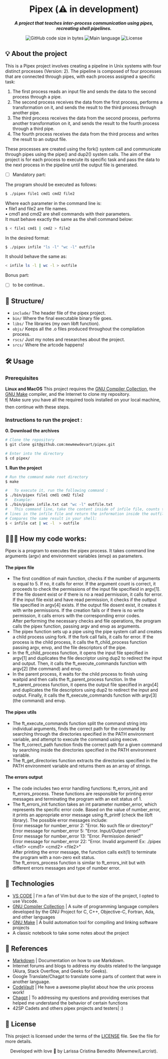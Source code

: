 <h1 align="center">
 Pipex  (⚠️ in development)
</h1>


<p align="center">
	<b><i>A project that teaches inter-process communication using pipes, recreating shell pipelines.  </i></b><br>
</p>


<p align="center">
	<img alt="GitHub code size in bytes" src="https://img.shields.io/github/languages/code-size/mewmewdevart/pipex?color=6272a4" />
	<img alt="Main language" src="https://img.shields.io/github/languages/top/mewmewdevart/pipex?color=6272a4"/>
	<img alt="License" src="https://img.shields.io/github/license/mewmewdevart/pipex?color=6272a4"/>
</p>

## 💡 About the project
This is a  Pipex project involves creating a pipeline in Unix systems with four distinct processes (Version: 2). The pipeline is composed of four processes that are connected through pipes, with each process assigned a specific task:

1. The first process reads an input file and sends the data to the second process through a pipe.
2. The second process receives the data from the first process, performs a transformation on it, and sends the result to the third process through another pipe.
3. The third process receives the data from the second process, performs another transformation on it, and sends the result to the fourth process through a third pipe.
4. The fourth process receives the data from the third process and writes the result to an output file.

These processes are created using the fork() system call and communicate through pipes using the pipe() and dup2() system calls. The aim of the project is for each process to execute its specific task and pass the data to the next process in the pipeline until the output file is generated. <br>

- [ ] Mandatory part: <br>

The program should be executed as follows:
```bash
$ ./pipex file1 cmd1 cmd2 file2
```
Where each parameter in the command line is: <br>
	• file1 and file2 are file names. <br>
	• cmd1 and cmd2 are shell commands with their parameters. <br>
It must behave exactly the same as the shell command below: <br>
```bash
$ < file1 cmd1 | cmd2 > file2
```
In the desired format:
```bash
$ ./pipex infile "ls -l" "wc -l" outfile
```
It should behave the same as:
```bash
< infile ls -l | wc -l > outfile
```

Bonus part: <br>
- [ ] to be continue..

## 📁 Structure/
* ```include/```  The header file of the pipex project.
* ```bin/```  Where the final executable binary file goes.
* ```libs/```  The libraries (my own libft function).
* ```objs/``` Keeps all the .o files produced throughout the compilation process.
* ```rscs/``` Just my notes and researches about the project.
* ```srcs/```  Where the artcode happens!<br>


## 🛠️ Usage

### Prerequisites

**Linux and MacOS**
This project requires the [GNU Compiler Collection](https://gcc.gnu.org/), the [GNU Make](https://www.gnu.org/software/make/) compiler, and the Internet to clone my repository. <br>
❗️| Make sure you have all the required tools installed on your local machine, then continue with these steps.<br>

### Instructions to run the project :
**0. Download the archives**

```bash
# Clone the repository
$ git clone git@github.com:mewmewdevart/pipex.git

# Enter into the directory
$ cd pipex/
```

**1. Run the project**
```bash
# Run the command make root directory
$ make

#	To execute it, run the following command :
$ ./bin/pipex file1 cmd1 cmd2 file2
#	Example:
$ ./bin/pipex infile.txt cat "wc -l" outfile.txt
#	This command line, take the content inside of infile file, counts the number of 
# lines in the infile file and return the information inside the outfile file. 
# Compares the same result in your shell:
$ < infile cat | wc -l  > outfile

```

## 👩🏾‍💻 How my code works:
Pipex is a program to executes the pipex process. It takes command line arguments (argv) and environment variables (envp) as parameters. 

####  The pipex file
- The first condition of main function, checks if the number of arguments is equal to 5. If no, it calls for error. If the argument count is correct, it proceeds to check the permissions of the input file specifieid in argv[1]. If the file dosent exist or if there is no a read permission, it calls  for error. If the input file exist and have read permission, it checks if the outtput file specified in argv[4] exists. If the output file dosent exist, it creates it with write permissions. If the creation fails or if there is no write permission, it calls errors with the corresponding error codes. <br> After performing the necessary checks and file operations, the program calls the pipex function, passing argv and envp as arguments. <br>
- The pipex function sets up a pipe using the pipe system call and creates a child process using fork. If the fork call fails, it calls for error. If the process is the child process, it calls the ft_child_process function passing argv, envp, and the file descriptors of the pipe. <br>
- In the ft_child_process function, it opens the input file specified in argv[1] and duplicates the file descriptor using dup2 to redirect the input and output. Then, it calls the ft_execute_commands function with argv[2] (the command) and envp. <br>
- In the parent process, it waits for the child process to finish using waitpid and then calls the ft_parent_process function. In the ft_parent_process function, it opens the output file specified in argv[4] and duplicates the file descriptors using dup2 to redirect the input and output. Finally, it calls the ft_execute_commands function with argv[3] (the command) and envp. <br>

####  The pipex utils
- The ft_execute_commands function split the command string into individual arguments, finds the correct path for the command by searching through the directories specified in the PATH environment variable, and attempt to execute the command using execve. <br>
- The ft_correct_path function finds the correct path for a given command by searching inside the directories specified in the PATH environment variable. <br>
- The ft_get_directories function extracts the directories specified in the PATH environment variable and returns them as an array of strings. <br>

####  The errors output
- The code includes two error handling functions: ft_errors_init and ft_errors_process. These functions are responsible for printing error messages and terminating the program with an exit status of 1.
- The ft_errors_init function takes an int parameter number_error, which represents the specific error code. Based on the value of number_error, it prints an appropriate error message using ft_printf (check the libft library). The possible error messages include: <br>
Error message for number_error 2: "Error. No such file or directory!" <br>
Error message for number_error 5: "Error. Input/Output error!" <br>
Error message for number_error 13: "Error. Permission denied!" <br>
Error message for number_error 22: "Error. Invalid argument! Ex: ./pipex \<file1\> \<cmd1\> \<cmd2> \<file2\>" <br>
After printing the error message, the function calls exit(1) to terminate the program with a non-zero exit status. <br>
The ft_errors_process function is similar to ft_errors_init but with different errors messages and type of number error.

## 🦾 Technologies
- [VS CODE](https://www.eclipse.org/downloads/) |  I'm a fan of Vim but due to the size of the project, I opted to use Vscode.
- [GNU Compiler Collection](https://gcc.gnu.org/) | A suite of programming language compilers developed by the GNU Project for C, C++, Objective-C, Fortran, Ada, and other languages
- [GNU Make](https://www.gnu.org/software/make/) | A build automation tool for compiling and linking software projects
- A classic notebook to take some notes about the project

## 🔗 References
- [Markdown](https://www.markdownguide.org/basic-syntax/) | Documentation on how to use Markdown.
- Internet forums and blogs to address my doubts related to the language (Alura, Stack Overflow, and Geeks for Geeks).
- Google Translate/Chagpt to translate some parts of content that were in another language.
- [CodeVault](https://youtu.be/cex9XrZCU14) | He have a awesome playlist about how the unix process work!
- [Chagpt](https://chat.openai.com/chat) | To addressing my questions and providing exercises that helped me understand the behavior of certain functions
- 42SP Cadets and others pipex projects and testers| :)

## 📜  License
This project is licensed under the terms of the [LICENSE](https://github.com/mewmewdevart/pipex/blob/main/LICENSE) file. See the file for more details. <br>

<p align="center"> Developed with love 💜 by Larissa Cristina Benedito (Mewmew/Larcrist). </p>
